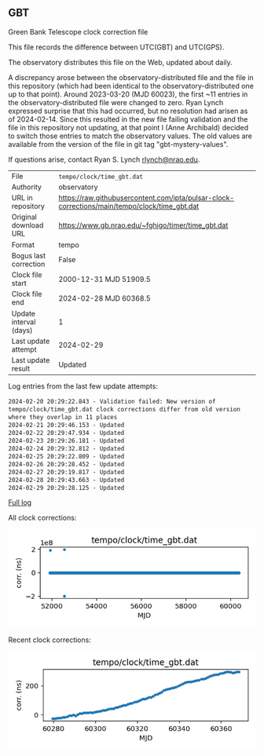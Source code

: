 
## GBT

Green Bank Telescope clock correction file

This file records the difference between UTC(GBT) and UTC(GPS).

The observatory distributes this file on the Web, updated about daily.

A discrepancy arose between the observatory-distributed file and the
file in this repository (which had been identical to the 
observatory-distributed one up to that point). Around 
2023-03-20 (MJD 60023), the first ~11 entries in the 
observatory-distributed file were changed to zero.
Ryan Lynch expressed surprise that this had occurred, but no
resolution had arisen as of 2024-02-14. Since this resulted in
the new file failing validation and the file in this repository
not updating, at that point I (Anne Archibald) decided to
switch those entries to match the observatory values. The old values
are available from the version of the file in git tag 
"gbt-mystery-values".

If questions arise, contact Ryan S. Lynch <rlynch@nrao.edu>.

|     |     |
|:--- |:--- |
| File | `tempo/clock/time_gbt.dat` |
| Authority | observatory |
| URL in repository | <https://raw.githubusercontent.com/ipta/pulsar-clock-corrections/main/tempo/clock/time_gbt.dat> |
| Original download URL | <https://www.gb.nrao.edu/~fghigo/timer/time_gbt.dat> |
| Format | tempo |
| Bogus last correction | False |
| Clock file start | 2000-12-31 MJD 51909.5 |
| Clock file end | 2024-02-28 MJD 60368.5 |
| Update interval (days) | 1 |
| Last update attempt | 2024-02-29 |
| Last update result | Updated |

Log entries from the last few update attempts:
```
2024-02-20 20:29:22.843 - Validation failed: New version of tempo/clock/time_gbt.dat clock corrections differ from old version where they overlap in 11 places
2024-02-21 20:29:46.153 - Updated
2024-02-22 20:29:47.934 - Updated
2024-02-23 20:29:26.181 - Updated
2024-02-24 20:29:32.812 - Updated
2024-02-25 20:29:22.809 - Updated
2024-02-26 20:29:28.452 - Updated
2024-02-27 20:29:19.817 - Updated
2024-02-28 20:29:43.663 - Updated
2024-02-29 20:29:28.125 - Updated
```
[Full log](https://raw.githubusercontent.com/ipta/pulsar-clock-corrections/main/log/tempo/clock/time_gbt.dat.log)


All clock corrections:

![plot of all clock corrections](time_gbt.dat.png "All corrections")

Recent clock corrections:

![plot of recent clock corrections](time_gbt.dat.short.png "Recent corrections")

